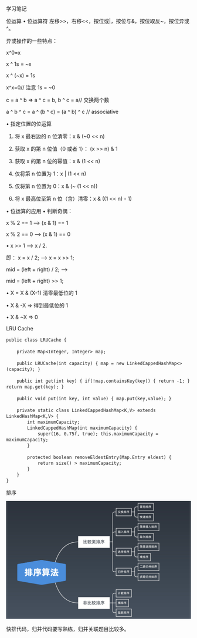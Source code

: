 学习笔记

位运算
• 位运算符
左移>>，右移<<，按位或|，按位与&，按位取反~，按位异或^。

异或操作的一些特点：

x^0=x

x ^ 1s = ~x

x ^ (~x) = 1s

x^x=0// 注意 1s = ~0

c = a ^ b => a ^ c = b, b ^ c = a// 交换两个数

a ^ b ^ c = a ^ (b ^ c) = (a ^ b) ^ c // associative

• 指定位置的位运算
1. 将 x 最右边的 n 位清零：x & (~0 << n)

2. 获取 x 的第 n 位值（0 或者 1）： (x >> n) & 1

3. 获取 x 的第 n 位的幂值：x & (1 << n)

4. 仅将第 n 位置为 1：x | (1 << n)

5. 仅将第 n 位置为 0：x & (~ (1 << n))

6. 将 x 最高位至第 n 位（含）清零：x & ((1 << n) - 1)

• 位运算的应用
• 判断奇偶：

x % 2 == 1 —> (x & 1) == 1

x % 2 == 0 —> (x & 1) == 0

• x >> 1 —> x / 2.

即： x = x / 2; —> x = x >> 1;

mid = (left + right) / 2; —>

mid = (left + right) >> 1;

• X = X & (X-1) 清零最低位的 1

• X & -X => 得到最低位的 1

• X & ~X => 0

LRU Cache

    public class LRUCache {

        private Map<Integer, Integer> map;

        public LRUCache(int capacity) { map = new LinkedCappedHashMap<>(capacity); }

        public int get(int key) { if(!map.containsKey(key)) { return -1; } return map.get(key); }

        public void put(int key, int value) { map.put(key,value); }

        private static class LinkedCappedHashMap<K,V> extends LinkedHashMap<K,V> { 
            int maximumCapacity;
            LinkedCappedHashMap(int maximumCapacity) { 
                super(16, 0.75f, true); this.maximumCapacity = maximumCapacity;
            }

            protected boolean removeEldestEntry(Map.Entry eldest) { 
                return size() > maximumCapacity; 
            }
        }
    }
    
排序

![image](https://github.com/huiyangli/algorithm021/blob/main/Week_08/sort.png)

快排代码，归并代码要写熟练，归并关联题目比较多。